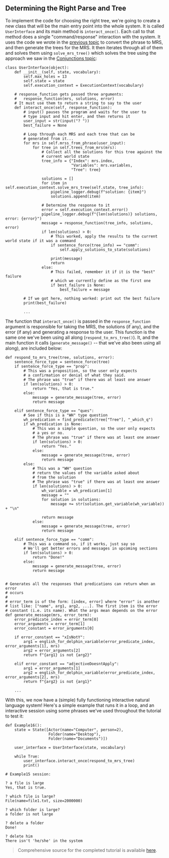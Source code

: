 ## Determining the Right Parse and Tree
To implement the code for choosing the right tree, we're going to create a new class that will be the main entry point into the whole system. It is called `UserInterface` and its main method is `interact_once()`. Each call to that method does a single "command/response" interaction with the system. It uses the code we wrote in the [previous topic](devhowtoGenerateMRSAndTrees) to convert the phrase to MRS, and then generate the trees for the MRS. It then iterates through all of them and solves them using `solve_mrs_tree()` which solves the tree using the approach we saw in the [Conjunctions topic](devhowtoConjunctions):

~~~
class UserInterface(object):
    def __init__(self, state, vocabulary):
        self.max_holes = 13
        self.state = state
        self.execution_context = ExecutionContext(vocabulary)
        
    # response_function gets passed three arguments:
    #   response_function(mrs, solutions, error)
    # It must use them to return a string to say to the user
    def interact_once(self, response_function):
        # input() pauses the program and waits for the user to
        # type input and hit enter, and then returns it
        user_input = str(input("? "))
        best_failure = None

        # Loop through each MRS and each tree that can be
        # generated from it...
        for mrs in self.mrss_from_phrase(user_input):
            for tree in self.trees_from_mrs(mrs):
                # Collect all the solutions for this tree against the
                # current world state
                tree_info = {"Index": mrs.index,
                             "Variables": mrs.variables,
                             "Tree": tree}

                solutions = []
                for item in self.execution_context.solve_mrs_tree(self.state, tree_info):
                    pipeline_logger.debug(f"solution: {item}")
                    solutions.append(item)

                # Determine the response to it
                error = self.execution_context.error()
                pipeline_logger.debug(f"{len(solutions)} solutions, error: {error}")
                message = response_function(tree_info, solutions, error)
                if len(solutions) > 0:
                    # This worked, apply the results to the current world state if it was a command
                    if sentence_force(tree_info) == "comm":
                        self.apply_solutions_to_state(solutions)

                    print(message)
                    return
                else:
                    # This failed, remember it if it is the "best" failure
                    # which we currently define as the first one
                    if best_failure is None:
                        best_failure = message

        # If we got here, nothing worked: print out the best failure
        print(best_failure)
        
        ...
~~~

The function that `interact_once()` is passed in the `response_function` argument is responsible for taking the MRS, the solutions (if any), and the error (if any) and generating a response to the user. This function is the same one we've been using all along (`respond_to_mrs_tree()`). It, and the main function it calls (`generate_message()` -- that we've also been using all along), are included below:

~~~
def respond_to_mrs_tree(tree, solutions, error):
    sentence_force_type = sentence_force(tree)
    if sentence_force_type == "prop":
        # This was a proposition, so the user only expects
        # a confirmation or denial of what they said.
        # The phrase was "true" if there was at least one answer
        if len(solutions) > 0:
            return "Yes, that is true."
        else:
            message = generate_message(tree, error)
            return message

    elif sentence_force_type == "ques":
        # See if this is a "WH" type question
        wh_predication = find_predicate(tree["Tree"], "_which_q")
        if wh_predication is None:
            # This was a simple question, so the user only expects
            # a yes or no.
            # The phrase was "true" if there was at least one answer
            if len(solutions) > 0:
                return "Yes."
            else:
                message = generate_message(tree, error)
                return message
        else:
            # This was a "WH" question
            # return the values of the variable asked about
            # from the solution
            # The phrase was "true" if there was at least one answer
            if len(solutions) > 0:
                wh_variable = wh_predication[1]
                message = ""
                for solution in solutions:
                    message += str(solution.get_variable(wh_variable)) + "\n"

                return message
            else:
                message = generate_message(tree, error)
                return message

    elif sentence_force_type == "comm":
        # This was a command so, if it works, just say so
        # We'll get better errors and messages in upcoming sections
        if len(solutions) > 0:
            return "Done!"
        else:
            message = generate_message(tree, error)
            return message


# Generates all the responses that predications can return when an error
# occurs
#
# error_term is of the form: [index, error] where "error" is another
# list like: ["name", arg1, arg2, ...]. The first item is the error
# constant (i.e. its name). What the args mean depends on the error
def generate_message(mrs, error_term):
    error_predicate_index = error_term[0]
    error_arguments = error_term[1]
    error_constant = error_arguments[0]

    if error_constant == "xIsNotY":
        arg1 = english_for_delphin_variable(error_predicate_index, error_arguments[1], mrs)
        arg2 = error_arguments[2]
        return f"{arg1} is not {arg2}"

    elif error_constant == "adjectiveDoesntApply":
        arg1 = error_arguments[1]
        arg2 = english_for_delphin_variable(error_predicate_index, error_arguments[2], mrs)
        return f"{arg2} is not {arg1}"
        
    ...
~~~

With this, we now have a (simple) fully functioning interactive natural language system! Here's a simple example that runs it in a loop, and an interactive session using some phrases we've used throughout the tutorial to test it:

~~~
def Example16():
    state = State([Actor(name="Computer", person=2),
                   Folder(name="Desktop"),
                   Folder(name="Documents")])

    user_interface = UserInterface(state, vocabulary)

    while True:
        user_interface.interact_once(respond_to_mrs_tree)
        print()
        
# Example15 session:

? a file is large
Yes, that is true.

? which file is large?
File(name=file1.txt, size=2000000)

? which folder is large?
a folder is not large

? delete a folder
Done!

? delete him
There isn't 'he/she' in the system
~~~

> Comprehensive source for the completed tutorial is available [here](https://github.com/EricZinda/Perplexity).
